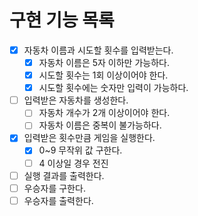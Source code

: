# 구현 기능 목록
- [x] 자동차 이름과 시도할 횟수를 입력받는다.
  - [x] 자동차 이름은 5자 이하만 가능하다.
  - [x] 시도할 횟수는 1회 이상이어야 한다.
  - [x] 시도할 횟수에는 숫자만 입력이 가능하다.
- [ ] 입력받은 자동차를 생성한다.
  - [ ] 자동차 개수가 2개 이상이어야 한다.
  - [ ] 자동차 이름은 중복이 불가능하다.
- [x] 입력받은 횟수만큼 게임을 실행한다.
  - [x] 0~9 무작위 값 구한다.
  - [ ] 4 이상일 경우 전진
- [ ] 실행 결과를 출력한다.
- [ ] 우승자를 구한다.
- [ ] 우승자를 출력한다.
